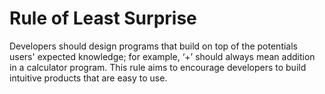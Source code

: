 

# Rule of Least Surprise

Developers should design programs that build on top of the potentials users' expected knowledge; for example, ‘+’ should always mean addition in a calculator program. This rule aims to encourage developers to build intuitive products that are easy to use.
